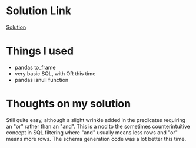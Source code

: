 # Solution Link
[Solution](https://leetcode.com/problems/find-customer-referee/editorial/)

# Things I used

- pandas to_frame
- very basic SQL, with OR this time
- pandas isnull function

# Thoughts on my solution

Still quite easy, although a slight wrinkle added in the predicates requiring an "or" rather than an "and".  This is a nod to the sometimes counterintuitive concept in SQL filtering where "and" usually means less rows and "or" means more rows.  The schema generation code was a lot better this time.